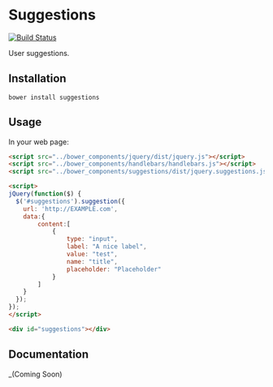 # Suggestions

[![Build Status](https://travis-ci.org/CERNDocumentServer/suggestions.svg?branch=master)](https://travis-ci.org/CERNDocumentServer/suggestions)

User suggestions.

## Installation

`bower install suggestions`

## Usage

In your web page:

```html
<script src="../bower_components/jquery/dist/jquery.js"></script>
<script src="../bower_components/handlebars/handlebars.js"></script>
<script src="../bower_components/suggestions/dist/jquery.suggestions.js"></script>

<script>
jQuery(function($) {
  $('#suggestions').suggestion({
    url: 'http://EXAMPLE.com',
    data:{
        content:[
            {
                type: "input",
                label: "A nice label",
                value: "test",
                name: "title",
                placeholder: "Placeholder"
            }
        ]
    }
  });
});
</script>

<div id="suggestions"></div>
```

## Documentation

_(Coming Soon)
